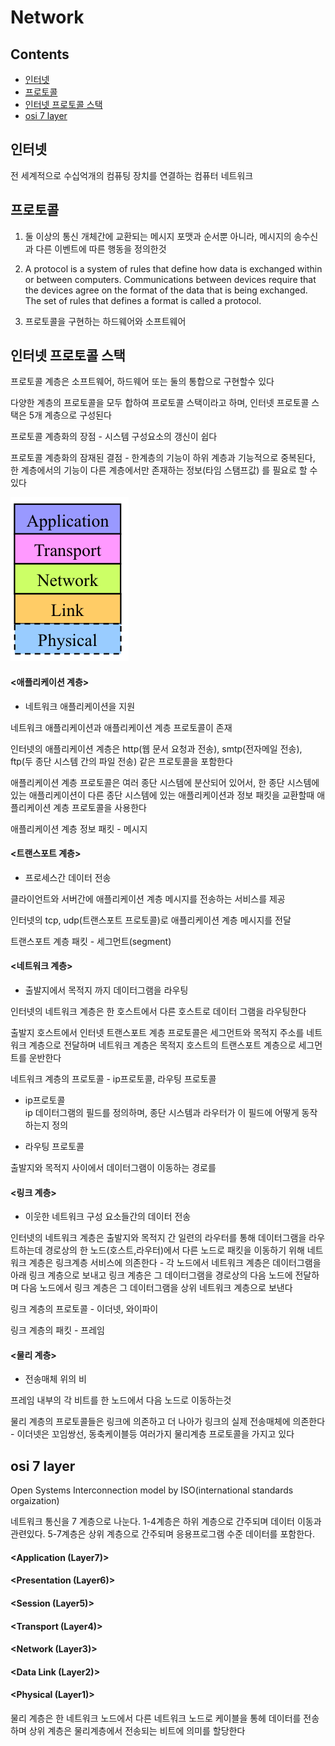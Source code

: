 # Network
## Contents

- [인터넷](#인터넷)
- [프로토콜](#프로토콜)
- [인터넷 프로토콜 스택](#인터넷-프로토콜-스택)
- [osi 7 layer](#osi-7-layer)


## 인터넷
전 세계적으로 수십억개의 컴퓨팅 장치를 연결하는 컴퓨터 네트워크

## 프로토콜
1. 둘 이상의 통신 개체간에 교환되는 메시지 포맷과 순서뿐 아니라, 메시지의 송수신과 다른 이벤트에 따른 행동을 정의한것 
  
2. A protocol is a system of rules that define how data is exchanged within or between computers. Communications between devices require that the devices agree on the format of the data that is being exchanged. The set of rules that defines a format is called a protocol.  

3. 프로토콜을 구현하는 하드웨어와 소프트웨어

## 인터넷 프로토콜 스택
프로토콜 계층은 소프트웨어, 하드웨어 또는 둘의 통합으로 구현할수 있다

다양한 계층의 프로토콜을 모두 합하여 프로토콜 스택이라고 하며, 인터넷 프로토콜 스택은 5개 계층으로 구성된다

프로토콜 계층화의 장점 -  시스템 구성요소의 갱신이 쉽다

프로토콜 계층화의 잠재된 결점 - 한계층의 기능이 하위 계층과 기능적으로 중복된다, 한 계층에서의 기능이 다른 계층에서만 존재하는 정보(타임 스탬프값) 를 필요로 할 수 있다


![ips](./images/ips.png)   

#### <애플리케이션 계층>

* 네트워크 애플리케이션을 지원

네트워크 애플리케이션과 애플리케이션 계층 프로토콜이 존재

인터넷의 애플리케이션 계층은 http(웹 문서 요청과 전송), smtp(전자메일 전송), ftp(두 종단 시스템 간의 파일 전송) 같은 프로토콜을 포함한다

애플리케이션 계층 프로토콜은 여러 종단 시스템에 분산되어 있어서, 한 종단 시스템에 있는 애플리케이션이 다른 종단 시스템에 있는 애플리케이션과 정보 패킷을 교환할때 애플리케이션 계층 프로토콜을 사용한다

애플리케이션 계층 정보 패킷 - 메시지

#### <트랜스포트 계층>

* 프로세스간 데이터 전송

클라이언트와 서버간에 애플리케이션 계층 메시지를 전송하는 서비스를 제공

인터넷의 tcp, udp(트랜스포트 프로토콜)로 애플리케이션 계층 메시지를 전달

트랜스포트 계층 패킷 - 세그먼트(segment)

#### <네트워크 계층>

* 출발지에서 목적지 까지 데이터그램을 라우팅

인터넷의 네트워크 계층은 한 호스트에서 다른 호스트로 데이터 그램을 라우팅한다

출발지 호스트에서 인터넷 트랜스포트 계층 프로토콜은 세그먼트와 목적지 주소를 네트워크 계층으로 전달하며 네트워크 계층은 목적지 호스트의 트랜스포트 계층으로 세그먼트를 운반한다

네트워크 계층의 프로토콜 - ip프로토콜, 라우팅 프로토콜

* ip프로토콜   
ip 데이터그램의 필드를 정의하며, 종단 시스템과 라우터가 이 필드에 어떻게 동작하는지 정의

* 라우팅 프로토콜    

출발지와 목적지 사이에서 데이터그램이 이동하는 경로를 

#### <링크 계층>

* 이웃한 네트워크 구성 요소들간의 데이터 전송

인터넷의 네트워크 계층은 출발지와 목적지 간 일련의 라우터를 통해 데이터그램을 라우트하는데 경로상의 한 노드(호스트,라우터)에서 다른 노드로 패킷을 이동하기 위해 네트워크 계층은 링크계층 서비스에 의존한다 - 각 노드에서 네트워크 계층은 데이터그램을 아래 링크 계층으로 보내고 링크 계층은 그 데이터그램을 경로상의 다음 노드에 전달하며 다음 노드에서 링크 계층은 그 데이터그램을 상위 네트워크 계층으로 보낸다

링크 계층의 프로토콜 - 이더넷, 와이파이

링크 계층의 패킷 - 프레임


#### <물리 계층>

* 전송매체 위의 비

프레임 내부의 각 비트를 한 노드에서 다음 노드로 이동하는것

물리 계층의 프로토콜들은 링크에 의존하고 더 나아가 링크의 실제 전송매체에 의존한다 - 이더넷은 꼬임쌍선, 동축케이블등 여러가지 물리계층 프로토콜을 가지고 있다


## osi 7 layer

Open Systems Interconnection model by ISO(international standards orgaization)

네트워크 통신을 7 계층으로 나눈다. 1-4계층은 하위 계층으로 간주되며 데이터 이동과 관련있다. 5-7계층은 상위 계층으로 간주되며 응용프로그램 수준 데이터를 포함한다.

#### <Application (Layer7)>

#### <Presentation (Layer6)>

#### <Session (Layer5)>

#### <Transport (Layer4)>

#### <Network (Layer3)>

#### <Data Link (Layer2)>

#### <Physical (Layer1)>
물리 계층은 한 네트워크 노드에서 다른 네트워크 노드로 케이블을 통헤 데이터를 전송하며 상위 계층은 물리계층에서 전송되는 비트에 의미를 할당한다
